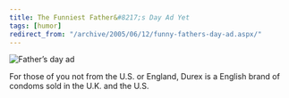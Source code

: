 ```yaml
---
title: The Funniest Father&#8217;s Day Ad Yet
tags: [humor]
redirect_from: "/archive/2005/06/12/funny-fathers-day-ad.aspx/"
---
```


![Father’s day ad](https://haacked.com/assets/images/durex.jpg)

For those of you not from the U.S. or England, Durex is a English brand
of condoms sold in the U.K. and the U.S.

